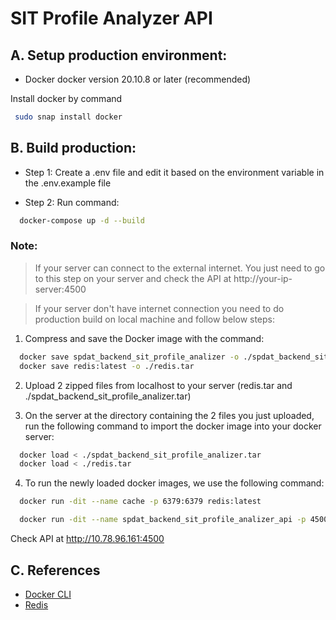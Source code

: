 # SIT Profile Analyzer API

## A. Setup production environment:

- Docker docker version 20.10.8 or later (recommended)

Install docker by command

```bash
 sudo snap install docker
```

## B. Build production:

- Step 1: Create a .env file and edit it based on the environment variable in the .env.example file

- Step 2: Run command:

```bash
  docker-compose up -d --build
```

### Note:

> If your server can connect to the external internet. You just need to go to this step on your server and check the API at http://your-ip-server:4500

> If your server don't have internet connection you need to do production build on local machine and follow below steps:

1. Compress and save the Docker image with the command:

```bash
  docker save spdat_backend_sit_profile_analizer -o ./spdat_backend_sit_profile_analizer.tar
  docker save redis:latest -o ./redis.tar
```

2. Upload 2 zipped files from localhost to your server (redis.tar and ./spdat_backend_sit_profile_analizer.tar)

3. On the server at the directory containing the 2 files you just uploaded, run the following command to import the docker image into your docker server:

```bash
  docker load < ./spdat_backend_sit_profile_analizer.tar
  docker load < ./redis.tar
```

<div style="page-break-after: always;"></div>

4. To run the newly loaded docker images, we use the following command:

```bash
  docker run -dit --name cache -p 6379:6379 redis:latest
```

```bash
  docker run -dit --name spdat_backend_sit_profile_analizer_api -p 4500:4500 -v /home/bjatti/configCompareTool/project/custConfs/cfgFiles:/usr/app/src/utils/cfgFiles -e REDIS_URL=redis://10.78.96.161 -e DATABASE_USER=a1 -e DATABASE_PASSWORD=Maglev123! -e DATABASE_HOST=10.78.96.161 -e DATABASE_NAME=custConfigDB spdat_backend_sit_profile_analizer
```

Check API at http://10.78.96.161:4500

## C. References

- [Docker CLI](https://docs.docker.com/engine/reference/commandline/cli/)
- [Redis](https://redis.io/documentation)

